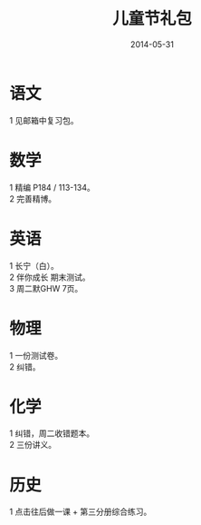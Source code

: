 ﻿---
layout: post
title:  "儿童节礼包"
date:   2014-05-31
---

语文
====
1 见邮箱中复习包。

数学
====
1 精编 P184 / 113-134。  
2 完善精博。  

英语
====
1 长宁（白）。  
2 伴你成长 期末测试。     
3 周二默GHW 7页。  

物理
====
1 一份测试卷。   
2 纠错。   

化学
====
1 纠错，周二收错题本。  
2 三份讲义。  

历史
==== 
1 点击往后做一课 + 第三分册综合练习。  
